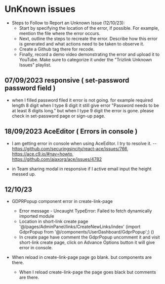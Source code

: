 # UnKnown issues

- Steps to Follow to Report an Unknown Issue (12/10/23):
  - Start by specifying the location of the error, if possible. For example, mention the file where the error occurs.
  - Next, outline the steps to recreate the error. Describe how this error is generated and what actions need to be taken to observe it.
  - Create a Github tag there for recode.
  - Finally, record a demo video demonstrating the error and upload it to YouTube. Make sure to categorize it under the "Trizlink Unknown Issues" playlist.

## 07/09/2023 responsive ( set-password password field )

- when I filled password filed it error is not going. for example required length 8 digit when I type 8 digit it still give error "Password needs to be at least 8 digits long." but when I type 9 digit the error is gone. please check in set-password page or sign-up page.

## 18/09/2023 AceEditor ( Errors in console )

- I am getting error in console when using AceEditor. I try to resolve it.
  -- <https://github.com/securingsincity/react-ace/issues/766>, <https://ace.c9.io/#nav=howto>, <https://github.com/ajaxorg/ace/issues/4782>

- in Team sharing modal in responsive if I active email input the height messed up.

## 12/10/23

- GDPRPopup component error in create-link-page

  - Error message - Uncaught TypeError: Failed to fetch dynamically imported module
  - Location in short-link create page '@/pages/AdminPanel/links/CreateNewLinks/index' (import GdprPopup from '@/components/UserDashboard/GdprPopup';) (<GdprPopup />)
  - In create page have comment the GdprPopup uncomment it and visit short-link create page, click on Advance Options button it will give error in console.

- When reload in create-link-page page go blank. but components are there.

  - When I reload create-link-page the page goes black but comments are there.
